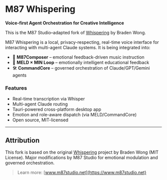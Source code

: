 # M87 Whispering

**Voice-first Agent Orchestration for Creative Intelligence**

This is the M87 Studio–adapted fork of [Whispering](https://github.com/braden-w/whispering) by Braden Wong.

M87 Whispering is a local, privacy-respecting, real-time voice interface for interacting with multi-agent Claude systems. It is being integrated into:

- 🎼 **M87Composer** – emotional feedback-driven music instruction
- 🧠 **MELD × MIN Loop** – emotionally intelligent educational feedback
- 🛠️ **CommandCore** – governed orchestration of Claude/GPT/Gemini agents

### Features
- Real-time transcription via Whisper
- Multi-agent Claude routing
- Tauri-powered cross-platform desktop app
- Emotion and role-aware dispatch (via MELD/CommandCore)
- Open source, MIT-licensed

---

## Attribution

This fork is based on the original [Whispering](https://github.com/braden-w/whispering) project by Braden Wong (MIT License). Major modifications by M87 Studio for emotional modulation and governed orchestration.

> Learn more: [www.m87studio.net](https://www.m87studio.net)
